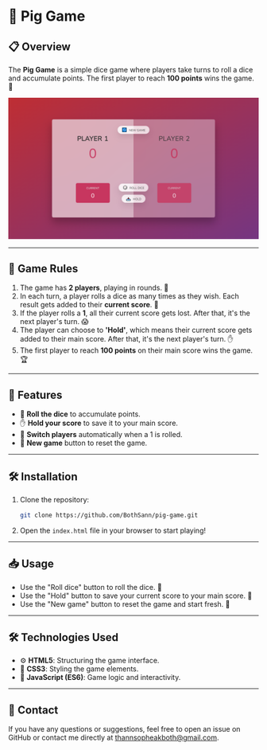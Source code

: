 # 🎲 Pig Game

## 📋 Overview

The **Pig Game** is a simple dice game where players take turns to roll a dice and accumulate points. The first player to reach **100 points** wins the game. 🎉

![Game Screenshot](screenshot.PNG)

---

## 📜 Game Rules

1. The game has **2 players**, playing in rounds. 👥
2. In each turn, a player rolls a dice as many times as they wish. Each result gets added to their **current score**. 🎲
3. If the player rolls a **1**, all their current score gets lost. After that, it's the next player's turn. 😱
4. The player can choose to **'Hold'**, which means their current score gets added to their main score. After that, it's the next player's turn. ✋
5. The first player to reach **100 points** on their main score wins the game. 🏆

---

## 🌟 Features

- 🎲 **Roll the dice** to accumulate points.
- ✋ **Hold your score** to save it to your main score.
- 🔄 **Switch players** automatically when a 1 is rolled.
- 🔁 **New game** button to reset the game.

---

## 🛠️ Installation

1. Clone the repository:
   ```sh
   git clone https://github.com/BothSann/pig-game.git
2. Open the `index.html` file in your browser to start playing!

---

## 📥 Usage

- Use the "Roll dice" button to roll the dice. 🎲
- Use the "Hold" button to save your current score to your main score. 💾
- Use the "New game" button to reset the game and start fresh. 🔄

--- 

## 🛠️ Technologies Used

- ⚙️ **HTML5**: Structuring the game interface.
- 🎨 **CSS3**: Styling the game elements.
- 🧩 **JavaScript (ES6)**: Game logic and interactivity.

---

## 📧 Contact
If you have any questions or suggestions, feel free to open an issue on GitHub or contact me directly at thannsopheakboth@gmail.com.

